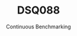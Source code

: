 ---
layout: default
title: DSQ088
subtitle: Continuous Benchmarking
selected: TPC-DS
expanded: Benchmarking
benchmark: /individual_results/DSQ088.html
---